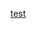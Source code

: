 [test](http://bigdata-mindstorms.github.io/d3-playground/#https://bigdata-mindstorms.github.io/d3-playground/ontouchstart/2016/02/08/drag.js)
